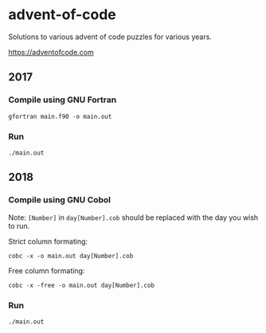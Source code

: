 # advent-of-code
Solutions to various advent of code puzzles for various years.

https://adventofcode.com

## 2017
### Compile using GNU Fortran
`gfortran main.f90 -o main.out`

### Run
`./main.out`

## 2018
### Compile using GNU Cobol

Note: `[Number]` in `day[Number].cob` should be replaced with the day you wish to run.

Strict column formating:

`cobc -x -o main.out day[Number].cob`

Free column formating:

`cobc -x -free -o main.out day[Number].cob`

### Run
`./main.out`
